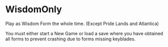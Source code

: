 # WisdomOnly

Play as Wisdom Form the whole time. (Except Pride Lands and Atlantica)

You must either start a New Game or load a save where you have obtained all forms to prevent crashing due to forms missing keyblades.

